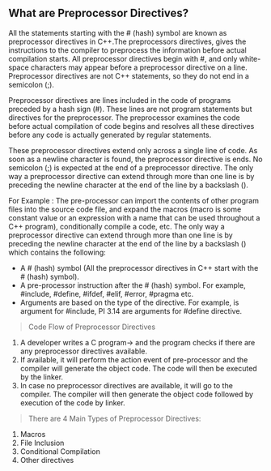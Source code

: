 ## What are Preprocessor Directives?
All the statements starting with the # (hash) symbol are known as preprocessor directives in C++.The preprocessors directives, gives the instructions to the compiler to preprocess the information before actual compilation starts.
All preprocessor directives begin with #, and only white-space characters may appear before a preprocessor directive on a line. Preprocessor directives are not C++ statements, so they do not end in a semicolon (;).

Preprocessor directives are lines included in the code of programs preceded by a hash sign (#). These lines are not program statements but directives for the preprocessor. The preprocessor examines the code before actual compilation of code begins and resolves all these directives before any code is actually generated by regular statements.

These preprocessor directives extend only across a single line of code. As soon as a newline character is found, the preprocessor directive is ends. No semicolon (;) is expected at the end of a preprocessor directive. The only way a preprocessor directive can extend through more than one line is by preceding the newline character at the end of the line by a backslash (\).

For Example : The pre-processor can import the contents of other program files into the source code file, and expand the macros (macro is some constant value or an expression with a name that can be used throughout a C++ program), conditionally compile a code, etc. The only way a preprocessor directive can extend through more than one line is by preceding the newline character at the end of the line by a backslash (\) which contains the following:

* A # (hash) symbol (All the preprocessor directives in C++ start with the # (hash) symbol).
* A pre-processor instruction after the # (hash) symbol. For example, #include, #define, #ifdef, #elif, #error, #pragma etc.
* Arguments are based on the type of the directive. For example, <iostream> is argument for #include, PI 3.14 are arguments for #define directive.


  
  
> Code Flow of Preprocessor Directives
1. A developer writes a C program-> and the program checks if there are any preprocessor directives available.
2. If available, it will perform the action event of pre-processor and the compiler will generate the object code. The code will then be executed by the linker.
3. In case no preprocessor directives are available, it will go to the compiler. The compiler will then generate the object code followed by execution of the code by linker.

  > There are 4 Main Types of Preprocessor Directives:
1. Macros
2. File Inclusion
3. Conditional Compilation
4. Other directives


